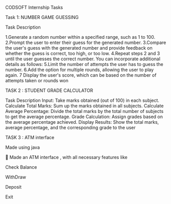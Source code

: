 CODSOFT Internship Tasks

Task 1: NUMBER GAME GUESSING 

Task Description

1.Generate a random number within a specified range, such as 1 to 100.
2.Prompt the user to enter their guess for the generated number.
3.Compare the user's guess with the generated number and provide feedback on whether the guess is correct, too high, or too low.
4.Repeat steps 2 and 3 until the user guesses the correct number. You can incorporate additional details as follows:
5.Limit the number of attempts the user has to guess the number.
6.Add the option for multiple rounds, allowing the user to play again.
7 Display the user's score, which can be based on the number of attempts taken or rounds won



TASK 2 : STUDENT GRADE CALCULATOR

Task Description
Input: Take marks obtained (out of 100) in each subject. Calculate Total Marks: Sum up the marks obtained in all subjects. Calculate Average Percentage: Divide the total marks by the total number of subjects to get the average percentage. Grade Calculation: Assign grades based on the average percentage achieved. Display Results: Show the total marks, average percentage, and the corresponding grade to the user


TASK 3 : ATM interface 

Made using java

🏧 Made an ATM interface , with all necessary features like

Check Balance

   WithDraw
   
   Deposit
      
      
Exit
